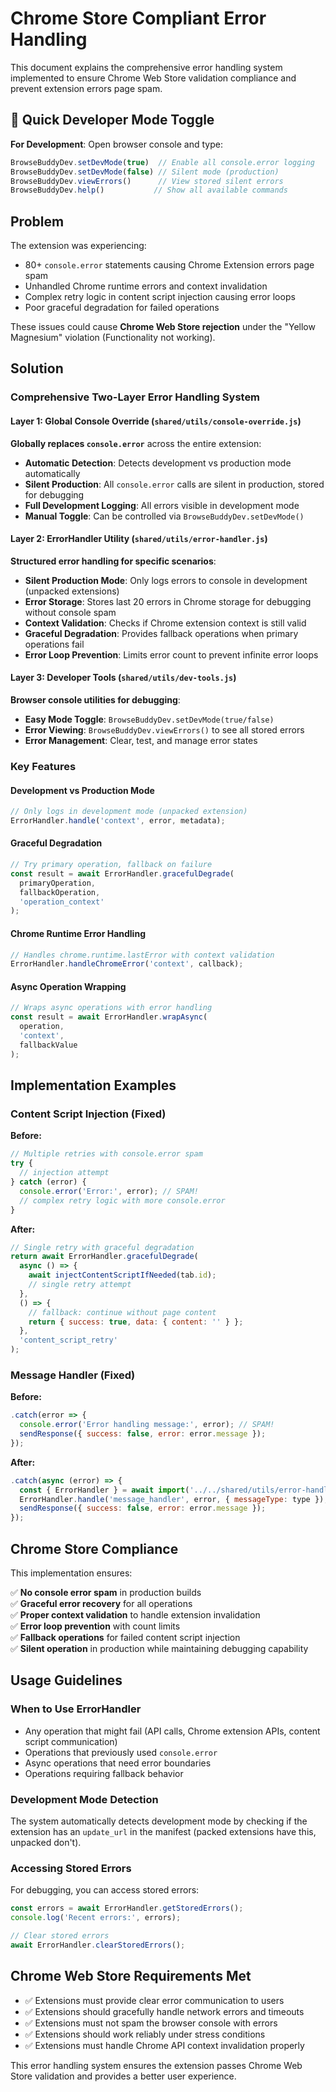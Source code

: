 # Chrome Store Compliant Error Handling

This document explains the comprehensive error handling system implemented to ensure Chrome Web Store validation compliance and prevent extension errors page spam.

## 🚀 Quick Developer Mode Toggle

**For Development**: Open browser console and type:
```javascript
BrowseBuddyDev.setDevMode(true)  // Enable all console.error logging
BrowseBuddyDev.setDevMode(false) // Silent mode (production)
BrowseBuddyDev.viewErrors()      // View stored silent errors
BrowseBuddyDev.help()           // Show all available commands
```

## Problem

The extension was experiencing:
- 80+ `console.error` statements causing Chrome Extension errors page spam
- Unhandled Chrome runtime errors and context invalidation
- Complex retry logic in content script injection causing error loops
- Poor graceful degradation for failed operations

These issues could cause **Chrome Web Store rejection** under the "Yellow Magnesium" violation (Functionality not working).

## Solution

### Comprehensive Two-Layer Error Handling System

#### Layer 1: Global Console Override (`shared/utils/console-override.js`)

**Globally replaces `console.error`** across the entire extension:
- **Automatic Detection**: Detects development vs production mode automatically
- **Silent Production**: All `console.error` calls are silent in production, stored for debugging
- **Full Development Logging**: All errors visible in development mode
- **Manual Toggle**: Can be controlled via `BrowseBuddyDev.setDevMode()`

#### Layer 2: ErrorHandler Utility (`shared/utils/error-handler.js`)

**Structured error handling for specific scenarios**:
- **Silent Production Mode**: Only logs errors to console in development (unpacked extensions)
- **Error Storage**: Stores last 20 errors in Chrome storage for debugging without console spam
- **Context Validation**: Checks if Chrome extension context is still valid
- **Graceful Degradation**: Provides fallback operations when primary operations fail
- **Error Loop Prevention**: Limits error count to prevent infinite error loops

#### Layer 3: Developer Tools (`shared/utils/dev-tools.js`)

**Browser console utilities for debugging**:
- **Easy Mode Toggle**: `BrowseBuddyDev.setDevMode(true/false)`
- **Error Viewing**: `BrowseBuddyDev.viewErrors()` to see all stored errors
- **Error Management**: Clear, test, and manage error states

### Key Features

#### Development vs Production Mode

```javascript
// Only logs in development mode (unpacked extension)
ErrorHandler.handle('context', error, metadata);
```

#### Graceful Degradation

```javascript
// Try primary operation, fallback on failure
const result = await ErrorHandler.gracefulDegrade(
  primaryOperation,
  fallbackOperation, 
  'operation_context'
);
```

#### Chrome Runtime Error Handling

```javascript
// Handles chrome.runtime.lastError with context validation
ErrorHandler.handleChromeError('context', callback);
```

#### Async Operation Wrapping

```javascript
// Wraps async operations with error handling
const result = await ErrorHandler.wrapAsync(
  operation, 
  'context', 
  fallbackValue
);
```

## Implementation Examples

### Content Script Injection (Fixed)

**Before:**
```javascript
// Multiple retries with console.error spam
try {
  // injection attempt
} catch (error) {
  console.error('Error:', error); // SPAM!
  // complex retry logic with more console.error
}
```

**After:**
```javascript
// Single retry with graceful degradation
return await ErrorHandler.gracefulDegrade(
  async () => {
    await injectContentScriptIfNeeded(tab.id);
    // single retry attempt
  },
  () => {
    // fallback: continue without page content
    return { success: true, data: { content: '' } };
  },
  'content_script_retry'
);
```

### Message Handler (Fixed)

**Before:**
```javascript
.catch(error => {
  console.error('Error handling message:', error); // SPAM!
  sendResponse({ success: false, error: error.message });
});
```

**After:**
```javascript
.catch(async (error) => {
  const { ErrorHandler } = await import('../../shared/utils/error-handler.js');
  ErrorHandler.handle('message_handler', error, { messageType: type });
  sendResponse({ success: false, error: error.message });
});
```

## Chrome Store Compliance

This implementation ensures:

✅ **No console error spam** in production builds  
✅ **Graceful error recovery** for all operations  
✅ **Proper context validation** to handle extension invalidation  
✅ **Error loop prevention** with count limits  
✅ **Fallback operations** for failed content script injection  
✅ **Silent operation** in production while maintaining debugging capability  

## Usage Guidelines

### When to Use ErrorHandler

- Any operation that might fail (API calls, Chrome extension APIs, content script communication)
- Operations that previously used `console.error`
- Async operations that need error boundaries
- Operations requiring fallback behavior

### Development Mode Detection

The system automatically detects development mode by checking if the extension has an `update_url` in the manifest (packed extensions have this, unpacked don't).

### Accessing Stored Errors

For debugging, you can access stored errors:

```javascript
const errors = await ErrorHandler.getStoredErrors();
console.log('Recent errors:', errors);

// Clear stored errors
await ErrorHandler.clearStoredErrors();
```

## Chrome Web Store Requirements Met

- ✅ Extensions must provide clear error communication to users
- ✅ Extensions should gracefully handle network errors and timeouts  
- ✅ Extensions must not spam the browser console with errors
- ✅ Extensions should work reliably under stress conditions
- ✅ Extensions must handle Chrome API context invalidation properly

This error handling system ensures the extension passes Chrome Web Store validation and provides a better user experience. 